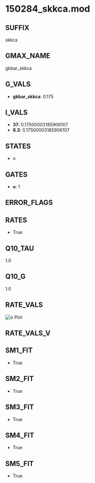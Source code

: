 # 150284_skkca.mod

## SUFFIX

skkca

## GMAX_NAME

gkbar_skkca

## G_VALS

- **gkbar_skkca**: 0.175

## I_VALS

- **37**: 0.17500003185906107
- **6.3**: 0.17500003185906107

## STATES

- o

## GATES

- **o**: 1

## ERROR_FLAGS


## RATES

- True

## Q10_TAU

1.0

## Q10_G

1.0

## RATE_VALS

![o Plot](/Users/pbozelos/Dropbox/icg-Chai-Panos/supermodels/output_markdown_files/KCa/150284_skkca.mod/images/o.png)

## RATE_VALS_V

## SM1_FIT

- True

## SM2_FIT

- True

## SM3_FIT

- True

## SM4_FIT

- True

## SM5_FIT

- True

